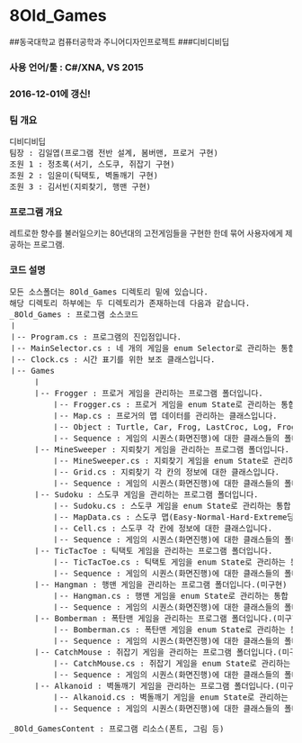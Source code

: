 # 8Old_Games
##동국대학교 컴퓨터공학과 주니어디자인프로젝트 
###디비디비딥

### 사용 언어/툴 : C#/XNA, VS 2015

### 2016-12-01에 갱신!

### 팀 개요
<pre>
디비디비딥
팀장 : 김일엽(프로그램 전반 설계, 봄버맨, 프로거 구현)
조원 1 : 정초록(서기, 스도쿠, 쥐잡기 구현)
조원 2 : 임윤미(틱택토, 벽돌깨기 구현)
조원 3 : 김서빈(지뢰찾기, 행맨 구현)
</pre>

### 프로그램 개요

레트로한 향수를 불러일으키는 80년대의 고전게임들을 구현한 한데 묶어 사용자에게 제공하는 프로그램.

### 코드 설명
<pre>
모든 소스폴더는 8Old_Games 디렉토리 밑에 있습니다.
해당 디렉토리 하부에는 두 디렉토리가 존재하는데 다음과 같습니다.
_8Old_Games : 프로그램 소스코드
ㅣ
ㅣ-- Program.cs : 프로그램의 진입점입니다.
ㅣ-- MainSelector.cs : 네 개의 게임을 enum Selector로 관리하는 통합 클래스입니다.
ㅣ-- Clock.cs : 시간 표기를 위한 보조 클래스입니다.
ㅣ-- Games
     ㅣ      
     ㅣ-- Frogger : 프로거 게임을 관리하는 프로그램 폴더입니다.
         ㅣ-- Frogger.cs : 프로거 게임을 enum State로 관리하는 통합 클래스입니다.
         ㅣ-- Map.cs : 프로거의 맵 데이터를 관리하는 클래스입니다.
         ㅣ-- Object : Turtle, Car, Frog, LastCroc, Log, Frog 등의 오브젝트 클래스들에 대한 폴더입니다.
         ㅣ-- Sequence : 게임의 시퀀스(화면진행)에 대한 클래스들의 폴더입니다.(Start->Load->Play->Menu->Fail->Clear)
     ㅣ-- MineSweeper : 지뢰찾기 게임을 관리하는 프로그램 폴더입니다.
         ㅣ-- MineSweeper.cs : 지뢰찾기 게임을 enum State로 관리하는 통합 클래스입니다.
         ㅣ-- Grid.cs : 지뢰찾기 각 칸의 정보에 대한 클래스입니다.
         ㅣ-- Sequence : 게임의 시퀀스(화면진행)에 대한 클래스들의 폴더입니다.(Start->Selection->Play->Menu)
     ㅣ-- Sudoku : 스도쿠 게임을 관리하는 프로그램 폴더입니다.
         ㅣ-- Sudoku.cs : 스도쿠 게임을 enum State로 관리하는 통합 클래스입니다.
         ㅣ-- MapData.cs : 스도쿠 맵(Easy-Normal-Hard-Extreme당 다섯 스테이지)에 대한 클래스에 대한 폴더입니다.
         ㅣ-- Cell.cs : 스도쿠 각 칸에 정보에 대한 클래스입니다.
         ㅣ-- Sequence : 게임의 시퀀스(화면진행)에 대한 클래스들의 폴더입니다.(Start->Selection->Play->Menu->Load)
     ㅣ-- TicTacToe : 틱택토 게임을 관리하는 프로그램 폴더입니다.
         ㅣ-- TicTacToe.cs : 틱택토 게임을 enum State로 관리하는 통합 클래스입니다.
         ㅣ-- Sequence : 게임의 시퀀스(화면진행)에 대한 클래스들의 폴더입니다.(Start->Selection->Play1(Play2)->Menu1(Menu2))
     ㅣ-- Hangman : 행맨 게임을 관리하는 프로그램 폴더입니다.(미구현)
         ㅣ-- Hangman.cs : 행맨 게임을 enum State로 관리하는 통합 클래스입니다.
         ㅣ-- Sequence : 게임의 시퀀스(화면진행)에 대한 클래스들의 폴더입니다.
     ㅣ-- Bomberman : 폭탄맨 게임을 관리하는 프로그램 폴더입니다.(미구현)
         ㅣ-- Bomberman.cs : 폭탄맨 게임을 enum State로 관리하는 통합 클래스입니다.
         ㅣ-- Sequence : 게임의 시퀀스(화면진행)에 대한 클래스들의 폴더입니다.
     ㅣ-- CatchMouse : 쥐잡기 게임을 관리하는 프로그램 폴더입니다.(미구현)
         ㅣ-- CatchMouse.cs : 쥐잡기 게임을 enum State로 관리하는 통합 클래스입니다.
         ㅣ-- Sequence : 게임의 시퀀스(화면진행)에 대한 클래스들의 폴더입니다.
     ㅣ-- Alkanoid : 벽돌깨기 게임을 관리하는 프로그램 폴더입니다.(미구현)
         ㅣ-- Alkanoid.cs : 벽돌깨기 게임을 enum State로 관리하는 통합 클래스입니다.
         ㅣ-- Sequence : 게임의 시퀀스(화면진행)에 대한 클래스들의 폴더입니다.
 
_8Old_GamesContent : 프로그램 리소스(폰트, 그림 등)
</pre>
